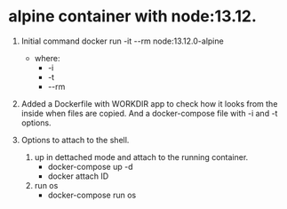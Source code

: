 # alpine container with node:13.12.

1. Initial command docker run -it --rm node:13.12.0-alpine

   - where:
     - -i
     - -t
     - --rm

2. Added a Dockerfile with WORKDIR app to check how it looks from the inside when files are copied. And a docker-compose file with -i and -t options.

3. Options to attach to the shell.
   1. up in dettached mode and attach to the running container.
      - docker-compose up -d
      - docker attach ID
   2. run os
      - docker-compose run os
